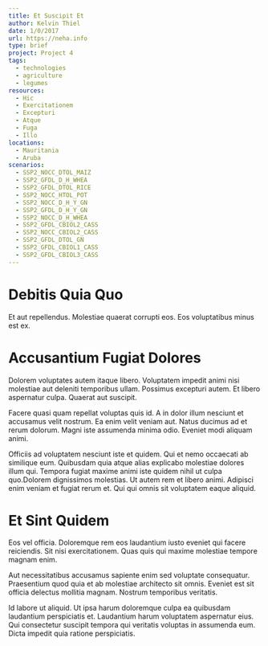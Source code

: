 ```yaml
---
title: Et Suscipit Et
author: Kelvin Thiel
date: 1/0/2017
url: https://neha.info
type: brief
project: Project 4
tags:
  - technologies
  - agriculture
  - legumes
resources:
  - Hic
  - Exercitationem
  - Excepturi
  - Atque
  - Fuga
  - Illo
locations:
  - Mauritania
  - Aruba
scenarios:
  - SSP2_NOCC_DTOL_MAIZ
  - SSP2_GFDL_D_H_WHEA
  - SSP2_GFDL_DTOL_RICE
  - SSP2_NOCC_HTOL_POT
  - SSP2_NOCC_D_H_Y_GN
  - SSP2_GFDL_D_H_Y_GN
  - SSP2_NOCC_D_H_WHEA
  - SSP2_GFDL_CBIOL2_CASS
  - SSP2_NOCC_CBIOL2_CASS
  - SSP2_GFDL_DTOL_GN
  - SSP2_GFDL_CBIOL1_CASS
  - SSP2_GFDL_CBIOL3_CASS
---
```


# Debitis Quia Quo
Et aut repellendus. Molestiae quaerat corrupti eos. Eos voluptatibus minus est ex.

# Accusantium Fugiat Dolores
Dolorem voluptates autem itaque libero. Voluptatem impedit animi nisi molestiae aut deleniti temporibus ullam. Possimus excepturi autem. Et libero aspernatur culpa. Quaerat aut suscipit.
 Facere quasi quam repellat voluptas quis id. A in dolor illum nesciunt et accusamus velit nostrum. Ea enim velit veniam aut. Natus ducimus ad et rerum dolorum. Magni iste assumenda minima odio. Eveniet modi aliquam animi.
 Officiis ad voluptatem nesciunt iste et quidem. Qui et nemo occaecati ab similique eum. Quibusdam quia atque alias explicabo molestiae dolores illum qui. Tempora fugiat maxime animi iste quidem nihil ut culpa quo.Dolorem dignissimos molestias. Ut autem rem et libero animi. Adipisci enim veniam et fugiat rerum et. Qui qui omnis sit voluptatem eaque aliquid.

# Et Sint Quidem
Eos vel officia. Doloremque rem eos laudantium iusto eveniet qui facere reiciendis. Sit nisi exercitationem. Quas quis qui maxime molestiae tempore magnam enim.
 Aut necessitatibus accusamus sapiente enim sed voluptate consequatur. Praesentium quod quia et ab molestiae architecto sit omnis. Eveniet est sit officia delectus mollitia magnam. Nostrum temporibus veritatis.
 Id labore ut aliquid. Ut ipsa harum doloremque culpa ea quibusdam laudantium perspiciatis et. Laudantium harum voluptatem aspernatur eius. Qui consectetur suscipit tempora qui veritatis voluptas in assumenda eum. Dicta impedit quia ratione perspiciatis.
